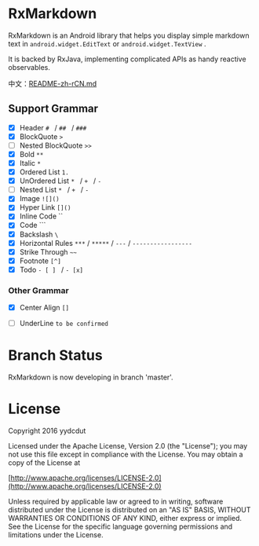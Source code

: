 # RxMarkdown

RxMarkdown is an Android library that helps you display simple markdown text in `android.widget.EditText` or `android.widget.TextView` .

It is backed by RxJava, implementing complicated APIs as handy reactive observables.

中文：[README-zh-rCN.md](./README-zh-rCN.md)

## Support Grammar 

- [x] Header `# ` / `## ` / `### `
- [x] BlockQuote `> `
- [ ] Nested BlockQuote `>> `
- [x] Bold `**`
- [x] Italic `*`
- [x] Ordered List `1. `
- [x] UnOrdered List `* ` /  `+ ` / `- `
- [ ] Nested List `* ` /  `+ ` / `- ` 
- [x] Image `![]()`
- [x] Hyper Link `[]()`
- [x] Inline Code ``
- [x] Code ```
- [x] Backslash `\`
- [x] Horizontal Rules `***` / `*****` / `---` / `-----------------`
- [x] Strike Through `~~` 
- [x] Footnote `[^]`
- [x] Todo `- [ ] ` / `- [x] `

### Other Grammar

- [x] Center Align `[]`

- [ ] UnderLine `to be confirmed`​


# Branch Status

RxMarkdown is now developing in branch 'master'. 

# License

Copyright 2016 yydcdut

Licensed under the Apache License, Version 2.0 (the "License"); you may not use this file except in compliance with the License. You may obtain a copy of the License at

[http://www.apache.org/licenses/LICENSE-2.0](http://www.apache.org/licenses/LICENSE-2.0)

Unless required by applicable law or agreed to in writing, software distributed under the License is distributed on an "AS IS" BASIS, WITHOUT WARRANTIES OR CONDITIONS OF ANY KIND, either express or implied. See the License for the specific language governing permissions and limitations under the License.